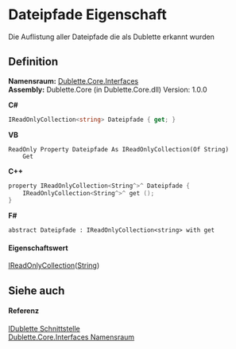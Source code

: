 # Dateipfade Eigenschaft


Die Auflistung aller Dateipfade die als Dublette erkannt wurden



## Definition
**Namensraum:** <a href="N_Dublette_Core_Interfaces.md">Dublette.Core.Interfaces</a>  
**Assembly:** Dublette.Core (in Dublette.Core.dll) Version: 1.0.0

**C#**
``` C#
IReadOnlyCollection<string> Dateipfade { get; }
```
**VB**
``` VB
ReadOnly Property Dateipfade As IReadOnlyCollection(Of String)
	Get
```
**C++**
``` C++
property IReadOnlyCollection<String^>^ Dateipfade {
	IReadOnlyCollection<String^>^ get ();
}
```
**F#**
``` F#
abstract Dateipfade : IReadOnlyCollection<string> with get
```



#### Eigenschaftswert
<a href="https://learn.microsoft.com/dotnet/api/system.collections.generic.ireadonlycollection-1" target="_blank" rel="noopener noreferrer">IReadOnlyCollection</a>(<a href="https://learn.microsoft.com/dotnet/api/system.string" target="_blank" rel="noopener noreferrer">String</a>)

## Siehe auch


#### Referenz
<a href="T_Dublette_Core_Interfaces_IDublette.md">IDublette Schnittstelle</a>  
<a href="N_Dublette_Core_Interfaces.md">Dublette.Core.Interfaces Namensraum</a>  
